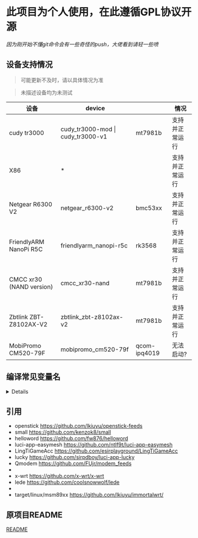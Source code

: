 # 此项目为个人使用，在此遵循GPL协议开源

*因为刚开始不懂git命令会有一些奇怪的push，大佬看到请轻一些喷*

## 设备支持情况
> 可能更新不及时，请以具体情况为准

> 未描述设备均为未测试

|    设备            |device                               |             | 情况               |
| ------------------| ------------------------------------|-------------| -------------------|
|cudy tr3000        | cudy_tr3000-mod \| cudy_tr3000-v1   |mt7981b      |支持并正常运行        |
|X86                | *                                   |             |支持并正常运行        |
|Netgear R6300 V2   | netgear_r6300-v2                    |bmc53xx      |支持并正常运行        |
|FriendlyARM NanoPi R5C| friendlyarm_nanopi-r5c           |rk3568       |支持并正常运行        |
|CMCC xr30 (NAND version)| cmcc_xr30-nand                 |mt7981b      |支持并正常运行        |
|Zbtlink ZBT-Z8102AX-V2| zbtlink_zbt-z8102ax-v2           |mt7981b      |支持并正常运行        |
|MobiPromo CM520-79F| mobipromo_cm520-79f                 |qcom-ipq4019 |无法启动?             |

## 编译常见变量名
<details>

> 防止自己忘了找不到

```make
#include/kernel.mk
ifneq (,$(findstring uml,$(BOARD)))
  LINUX_KARCH=um
else ifneq (,$(findstring $(ARCH) , aarch64 aarch64_be ))
  LINUX_KARCH := arm64
else ifneq (,$(findstring $(ARCH) , arceb ))
  LINUX_KARCH := arc
else ifneq (,$(findstring $(ARCH) , armeb ))
  LINUX_KARCH := arm
else ifneq (,$(findstring $(ARCH) , loongarch64 ))
  LINUX_KARCH := loongarch
else ifneq (,$(findstring $(ARCH) , mipsel mips64 mips64el ))
  LINUX_KARCH := mips
else ifneq (,$(findstring $(ARCH) , powerpc64 ))
  LINUX_KARCH := powerpc
else ifneq (,$(findstring $(ARCH) , riscv64 ))
  LINUX_KARCH := riscv
else ifneq (,$(findstring $(ARCH) , sh2 sh3 sh4 ))
  LINUX_KARCH := sh
else ifneq (,$(findstring $(ARCH) , i386 x86_64 ))
  LINUX_KARCH := x86
else
  LINUX_KARCH := $(ARCH)
endif
KERNEL_BUILD_DIR ?= $(BUILD_DIR)/linux-$(BOARD)_$(SUBTARGET)
LINUX_DIR ?= $(KERNEL_BUILD_DIR)/linux-$(LINUX_VERSION)

#include/image.mk
DTS_DIR:=$(LINUX_DIR)/arch/$(LINUX_KARCH)/boot/dts
KDIR=$(KERNEL_BUILD_DIR)

#include/target.mk
GENERIC_PLATFORM_DIR := $(TOPDIR)/target/linux/generic

#rules.mk
INCLUDE_DIR:=$(TOPDIR)/include
SCRIPT_DIR:=$(TOPDIR)/scripts
BUILD_DIR_BASE:=$(TOPDIR)/build_dir
  GCCV:=$(call qstrip,$(CONFIG_GCC_VERSION))
  LIBC:=$(call qstrip,$(CONFIG_LIBC))
  REAL_GNU_TARGET_NAME=$(OPTIMIZE_FOR_CPU)-openwrt-linux$(if $(TARGET_SUFFIX),-$(TARGET_SUFFIX))
  GNU_TARGET_NAME=$(OPTIMIZE_FOR_CPU)-openwrt-linux
  DIR_SUFFIX:=_$(LIBC)$(if $(CONFIG_arm),_eabi)
  BIN_DIR:=$(BIN_DIR)$(if $(CONFIG_USE_MUSL),,-$(LIBC))
  TARGET_DIR_NAME = target-$(ARCH)$(ARCH_SUFFIX)$(DIR_SUFFIX)$(if $(BUILD_SUFFIX),_$(BUILD_SUFFIX))
  TOOLCHAIN_DIR_NAME = toolchain-$(ARCH)$(ARCH_SUFFIX)_gcc-$(GCCV)$(DIR_SUFFIX)
BUILD_DIR_BASE:=$(TOPDIR)/build_dir
BUILD_DIR:=$(BUILD_DIR_BASE)/$(TARGET_DIR_NAME)

```
</details>

## 引用
* openstick https://github.com/lkiuyu/openstick-feeds
* small https://github.com/kenzok8/small
* helloword https://github.com/fw876/helloword  
* luci-app-easymesh https://github.com/ntlf9t/luci-app-easymesh
* LingTiGameAcc https://github.com/esirplayground/LingTiGameAcc
* lucky https://github.com/sirpdboy/luci-app-lucky
* Qmodem https://github.com/FUjr/modem_feeds
*
* x-wrt https://github.com/x-wrt/x-wrt
* lede https://github.com/coolsnowwolf/lede
*
* target/linux/msm89xx https://github.com/lkiuyu/immortalwrt/

## 原项目README

[README](README.im.md)
